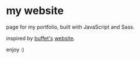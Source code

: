 # my website

page for my portfolio, built with JavaScript and Sass. 

inspired by [buffet's](https://github.com/buffet)
[website](https://buffet.sh/).

enjoy :)
